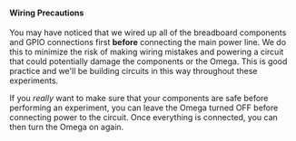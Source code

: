 #### Wiring Precautions

You may have noticed that we wired up all of the breadboard components and GPIO connections first **before** connecting the main power line. We do this to minimize the risk of making wiring mistakes and powering a circuit that could potentially damage the components or the Omega. This is good practice and we'll be building circuits in this way throughout these experiments.

If you *really* want to make sure that your components are safe before performing an experiment, you can leave the Omega turned OFF before connecting power to the circuit. Once everything is connected, you can then turn the Omega on again.
